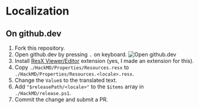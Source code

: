 # Localization

## On github.dev

1. Fork this repository.
1. Open github.dev by pressing <kbd>.</kbd> on keyboard.
![Open github.dev](https://user-images.githubusercontent.com/856858/130119109-4769f2d7-9027-4bc4-a38c-10f297499e8f.gif)
1. Install [ResX Viewer/Editor](https://marketplace.visualstudio.com/items?itemName=8LWXpg.code-resx) extension (yes, I made an extension for this).
1. Copy `./HackMD/Properties/Resources.resx` to `./HackMD/Properties/Resources.<locale>.resx`.
1. Change the `Value`s to the translated text.
1. Add `"$releasePath/<locale>"` to the `$items` array in `./HackMD/release.ps1`.
1. Commit the change and submit a PR.
